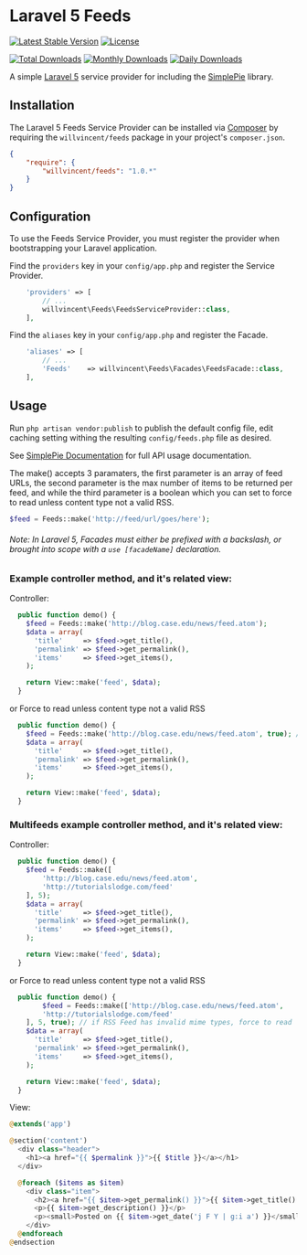 # Laravel 5 Feeds

[![Latest Stable Version](https://poser.pugx.org/willvincent/feeds/v/stable.svg)](https://packagist.org/packages/willvincent/feeds) [![License](https://poser.pugx.org/willvincent/feeds/license.svg)](https://packagist.org/packages/willvincent/feeds)

[![Total Downloads](https://poser.pugx.org/willvincent/feeds/downloads.svg)](https://packagist.org/packages/willvincent/feeds) [![Monthly Downloads](https://poser.pugx.org/willvincent/feeds/d/monthly.png)](https://packagist.org/packages/willvincent/feeds) [![Daily Downloads](https://poser.pugx.org/willvincent/feeds/d/daily.png)](https://packagist.org/packages/willvincent/feeds)

A simple [Laravel 5](http://www.laravel.com/) service provider for including the [SimplePie](http://www.simplepie.org) library.

## Installation

The Laravel 5 Feeds Service Provider can be installed via [Composer](http://getcomposer.org) by requiring the
`willvincent/feeds` package in your project's `composer.json`.

```json
{
    "require": {
        "willvincent/feeds": "1.0.*"
    }
}
```

## Configuration

To use the Feeds Service Provider, you must register the provider when bootstrapping your Laravel application.

Find the `providers` key in your `config/app.php` and register the Service Provider.

```php
    'providers' => [
        // ...
        willvincent\Feeds\FeedsServiceProvider::class,
    ],
```

Find the `aliases` key in your `config/app.php` and register the Facade.
```php
    'aliases' => [
        // ...
        'Feeds'    => willvincent\Feeds\Facades\FeedsFacade::class,
    ],
```

## Usage

Run `php artisan vendor:publish` to publish the default config file, edit caching setting withing the resulting `config/feeds.php` file as desired.

See [SimplePie Documentation](http://simplepie.org/wiki/) for full API usage documentation.

The make() accepts 3 paramaters, the first parameter is an array of feed URLs, the second parameter is the max number of items to be returned per feed, and while the third parameter is a boolean which you can set to force to read unless content type not a valid RSS.

```php
$feed = Feeds::make('http://feed/url/goes/here');
```


###### Note: In Laravel 5, Facades must either be prefixed with a backslash, or brought into scope with a `use [facadeName]` declaration.


### Example controller method, and it's related view:

Controller:
```php
  public function demo() {
    $feed = Feeds::make('http://blog.case.edu/news/feed.atom');
    $data = array(
      'title'     => $feed->get_title(),
      'permalink' => $feed->get_permalink(),
      'items'     => $feed->get_items(),
    );

    return View::make('feed', $data);
  }
```

or Force to read unless content type not a valid RSS

```php
  public function demo() {
    $feed = Feeds::make('http://blog.case.edu/news/feed.atom', true); // if RSS Feed has invalid mime types, force to read
    $data = array(
      'title'     => $feed->get_title(),
      'permalink' => $feed->get_permalink(),
      'items'     => $feed->get_items(),
    );

    return View::make('feed', $data);
  }
```

### Multifeeds example controller method, and it's related view:

Controller:
```php
  public function demo() {
    $feed = Feeds::make([
        'http://blog.case.edu/news/feed.atom',
        'http://tutorialslodge.com/feed'
    ], 5);
    $data = array(
      'title'     => $feed->get_title(),
      'permalink' => $feed->get_permalink(),
      'items'     => $feed->get_items(),
    );

    return View::make('feed', $data);
  }
```

or Force to read unless content type not a valid RSS

```php
  public function demo() {
        $feed = Feeds::make(['http://blog.case.edu/news/feed.atom',
        'http://tutorialslodge.com/feed'
    ], 5, true); // if RSS Feed has invalid mime types, force to read
    $data = array(
      'title'     => $feed->get_title(),
      'permalink' => $feed->get_permalink(),
      'items'     => $feed->get_items(),
    );

    return View::make('feed', $data);
  }
```

View:
```php
@extends('app')

@section('content')
  <div class="header">
    <h1><a href="{{ $permalink }}">{{ $title }}</a></h1>
  </div>

  @foreach ($items as $item)
    <div class="item">
      <h2><a href="{{ $item->get_permalink() }}">{{ $item->get_title() }}</a></h2>
      <p>{{ $item->get_description() }}</p>
      <p><small>Posted on {{ $item->get_date('j F Y | g:i a') }}</small></p>
    </div>
  @endforeach
@endsection
```
